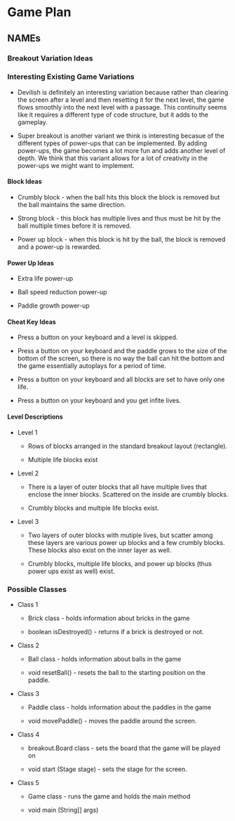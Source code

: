# Game Plan
## NAMEs


### Breakout Variation Ideas

### Interesting Existing Game Variations

 * Devilish is definitely an interesting variation because rather than clearing the screen after a level and then resetting it for the next level,
 the game flows smoothly into the next level with a passage. This continuity seems like it requires a different type of code structure, but it adds
 to the gameplay. 

 * Super breakout is another variant we think is interesting becasue of the different types of power-ups that can be implemented. By adding power-ups, the game becomes a lot more fun and adds another level of depth. We think that this variant allows for a lot of creativity in the power-ups we might want to implement. 


#### Block Ideas

 * Crumbly block - when the ball hits this block the block is removed but the ball maintains the same direction.

 * Strong block - this block has multiple lives and thus must be hit by the ball multiple times before it is removed. 

 * Power up block - when this block is hit by the ball, the block is removed and a power-up is rewarded. 


#### Power Up Ideas

 * Extra life power-up

 * Ball speed reduction power-up

 * Paddle growth power-up


#### Cheat Key Ideas

 * Press a button on your keyboard and a level is skipped. 

 * Press a button on your keyboard and the paddle grows to the size of the bottom of the screen, so there is no way the ball can hit the bottom and the game essentially autoplays for a period of time. 

 * Press a button on your keyboard and all blocks are set to have only one life. 

 * Press a button on your keyboard and you get infite lives. 


#### Level Descriptions

 * Level 1
   * Rows of blocks arranged in the standard breakout layout (rectangle).

   * Multiple life blocks exist 

 * Level 2
   * There is a layer of outer blocks that all have multiple lives that enclose the inner blocks. Scattered on the inside are crumbly blocks.

   * Crumbly blocks and multiple life blocks exist. 

 * Level 3
   * Two layers of outer blocks with mutiple lives, but scatter among these layers are various power up blocks and a few crumbly blocks. These blocks 
   also exist on the inner layer as well. 

   * Crumbly blocks, multiple life blocks, and power up blocks (thus power ups exist as well) exist. 


### Possible Classes

 * Class 1
   * Brick class - holds information about bricks in the game

   * boolean isDestroyed() - returns if a brick is destroyed or not. 

 * Class 2
   * Ball class - holds information about balls in the game

   * void resetBall()  - resets the ball to the starting position on the paddle. 

 * Class 3
   * Paddle class - holds information about the paddles in the game

   * void movePaddle() - moves the paddle around the screen. 

 * Class 4
   * breakout.Board class - sets the board that the game will be played on 

   * void start (Stage stage) - sets the stage for the screen. 

 * Class 5
   * Game class - runs the game and holds the main method

   * void main (String[] args)

